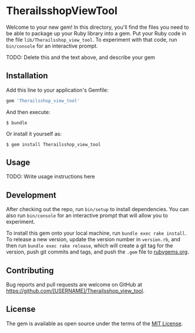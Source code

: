 # TherailsshopViewTool

Welcome to your new gem! In this directory, you'll find the files you need to be able to package up your Ruby library into a gem. Put your Ruby code in the file `lib/Therailsshop_view_tool`. To experiment with that code, run `bin/console` for an interactive prompt.

TODO: Delete this and the text above, and describe your gem

## Installation

Add this line to your application's Gemfile:

```ruby
gem 'Therailsshop_view_tool'
```

And then execute:

    $ bundle

Or install it yourself as:

    $ gem install Therailsshop_view_tool

## Usage

TODO: Write usage instructions here

## Development

After checking out the repo, run `bin/setup` to install dependencies. You can also run `bin/console` for an interactive prompt that will allow you to experiment.

To install this gem onto your local machine, run `bundle exec rake install`. To release a new version, update the version number in `version.rb`, and then run `bundle exec rake release`, which will create a git tag for the version, push git commits and tags, and push the `.gem` file to [rubygems.org](https://rubygems.org).

## Contributing

Bug reports and pull requests are welcome on GitHub at https://github.com/[USERNAME]/Therailsshop_view_tool.


## License

The gem is available as open source under the terms of the [MIT License](http://opensource.org/licenses/MIT).


